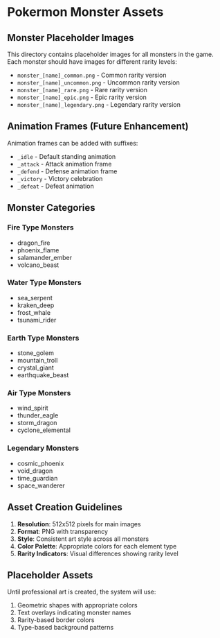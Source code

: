 # Pokermon Monster Assets

## Monster Placeholder Images

This directory contains placeholder images for all monsters in the game.
Each monster should have images for different rarity levels:

- `monster_[name]_common.png` - Common rarity version
- `monster_[name]_uncommon.png` - Uncommon rarity version  
- `monster_[name]_rare.png` - Rare rarity version
- `monster_[name]_epic.png` - Epic rarity version
- `monster_[name]_legendary.png` - Legendary rarity version

## Animation Frames (Future Enhancement)

Animation frames can be added with suffixes:
- `_idle` - Default standing animation
- `_attack` - Attack animation frame
- `_defend` - Defense animation frame
- `_victory` - Victory celebration
- `_defeat` - Defeat animation

## Monster Categories

### Fire Type Monsters
- dragon_fire
- phoenix_flame
- salamander_ember
- volcano_beast

### Water Type Monsters
- sea_serpent
- kraken_deep
- frost_whale
- tsunami_rider

### Earth Type Monsters
- stone_golem
- mountain_troll
- crystal_giant
- earthquake_beast

### Air Type Monsters
- wind_spirit
- thunder_eagle
- storm_dragon
- cyclone_elemental

### Legendary Monsters
- cosmic_phoenix
- void_dragon
- time_guardian
- space_wanderer

## Asset Creation Guidelines

1. **Resolution**: 512x512 pixels for main images
2. **Format**: PNG with transparency
3. **Style**: Consistent art style across all monsters
4. **Color Palette**: Appropriate colors for each element type
5. **Rarity Indicators**: Visual differences showing rarity level

## Placeholder Assets

Until professional art is created, the system will use:
1. Geometric shapes with appropriate colors
2. Text overlays indicating monster names
3. Rarity-based border colors
4. Type-based background patterns